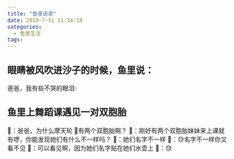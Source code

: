```yaml
---
title: "鱼里语录"
date: 2019-7-31 11:34:18
categories:
  - 鱼里生活
tags:
---
```


## 眼睛被风吹进沙子的时候，鱼里说：
爸爸，我有些不哭的眼泪💧


## 鱼里上舞蹈课遇见一对双胞胎
👧：爸爸，为什么摩天轮 🎡有两个双胞胎啊？
👨：刚好有两个双胞胎妹妹来上课就有啰，你能发现她们有什么不一样吗？
👧：她们名字不一样
👨：😓名字不一样你又看不见
👧：可以看见啊，因为她们名字贴在她们水壶上
👨：😓
